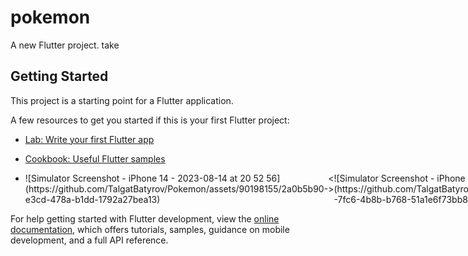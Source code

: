 # pokemon

A new Flutter project.
take
## Getting Started

This project is a starting point for a Flutter application.

A few resources to get you started if this is your first Flutter project:

- [Lab: Write your first Flutter app](https://docs.flutter.dev/get-started/codelab)
- [Cookbook: Useful Flutter samples](https://docs.flutter.dev/cookbook)

- <div >
  <div style="display: flex;  ">
    ![Simulator Screenshot - iPhone 14 - 2023-08-14 at 20 52 56](https://github.com/TalgatBatyrov/Pokemon/assets/90198155/2a0b5b90-e3cd-478a-b1dd-1792a27bea13)
    <span>< ></span>
   ![Simulator Screenshot - iPhone 14 - 2023-08-14 at 20 52 50](https://github.com/TalgatBatyrov/Pokemon/assets/90198155/1a4c50d6-7fc6-4b8b-b768-51a1e6f73bb8)
    <span>< ></span>
    ![Simulator Screenshot - iPhone 14 - 2023-08-14 at 20 52 53](https://github.com/TalgatBatyrov/Pokemon/assets/90198155/9b1f8373-8010-4b7a-a375-7ab8626e6f98)
  
  </div>
</div>








For help getting started with Flutter development, view the
[online documentation](https://docs.flutter.dev/), which offers tutorials,
samples, guidance on mobile development, and a full API reference.
